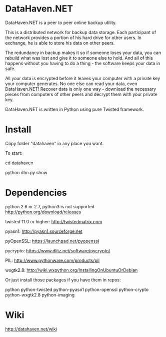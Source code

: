 DataHaven.NET
=============

DataHaven.NET is a peer to peer online backup utility.

This is a distributed network for backup data storage. Each participant of the network provides a portion of his hard drive for other users. In exchange, he is able to store his data on other peers.

The redundancy in backup makes it so if someone loses your data, you can rebuild what was lost and give it to someone else to hold. And all of this happens without you having to do a thing - the software keeps your data in safe.

All your data is encrypted before it leaves your computer with a private key your computer generates. No one else can read your data, even DataHaven.NET! Recover data is only one way - download the necessary pieces from computers of other peers and decrypt them with your private key.

DataHaven.NET is written in Python using pure Twisted framework.



Install
=======

Copy folder "datahaven" in any place you want.

To start:

cd datahaven

python dhn.py show



Dependencies
============

python 2.6 or 2.7, python3 is not supported
    http://python.org/download/releases
    
twisted 11.0 or higher: 
    http://twistedmatrix.com
    
pyasn1: 
    http://pyasn1.sourceforge.net
    
pyOpenSSL: 
    https://launchpad.net/pyopenssl
    
pycrypto: 
    https://www.dlitz.net/software/pycrypto/
    
PIL: 
    http://www.pythonware.com/products/pil
    
wxgtk2.8: 
    http://wiki.wxpython.org/InstallingOnUbuntuOrDebian


Or just install those packages if you have them in repos:
    
python
python-twisted
python-pyasn1
python-openssl
python-crypto
python-wxgtk2.8
python-imaging 



Wiki
====

http://datahaven.net/wiki
